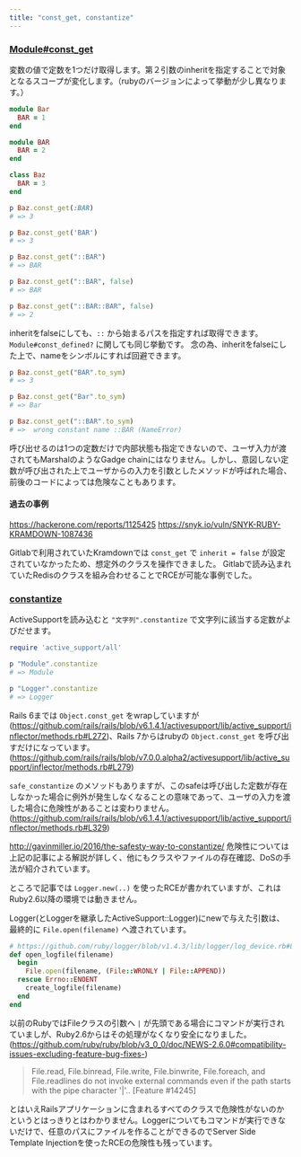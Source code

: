 ```yaml
---
title: "const_get, constantize"
---
```


### [Module#const_get](https://docs.ruby-lang.org/ja/latest/method/Module/i/const_get.html)

変数の値で定数を1つだけ取得します。第２引数のinheritを指定することで対象となるスコープが変化します。（rubyのバージョンによって挙動が少し異なります。）

```ruby:const_get.rb
module Bar
  BAR = 1
end

module BAR
  BAR = 2
end

class Baz
  BAR = 3
end

p Baz.const_get(:BAR)   
# => 3

p Baz.const_get('BAR')   
# => 3

p Baz.const_get("::BAR")
# => BAR

p Baz.const_get("::BAR", false)
# => BAR

p Baz.const_get("::BAR::BAR", false)
# => 2
```

inheritをfalseにしても、`::` から始まるパスを指定すれば取得できます。 `Module#const_defined?` に関しても同じ挙動です。
念の為、inheritをfalseにした上で、nameをシンボルにすれば回避できます。

```ruby:const_get.rb
p Baz.const_get("BAR".to_sym)
# => 3

p Baz.const_get("Bar".to_sym)
# => Bar

p Baz.const_get("::BAR".to_sym)
# =>  wrong constant name ::BAR (NameError)
```

呼び出せるのは1つの定数だけで内部状態も指定できないので、ユーザ入力が渡されてもMarshalのようなGadge chainにはなりません。しかし、意図しない定数が呼び出された上でユーザからの入力を引数としたメソッドが呼ばれた場合、前後のコードによっては危険なこともあります。


#### 過去の事例

https://hackerone.com/reports/1125425
https://snyk.io/vuln/SNYK-RUBY-KRAMDOWN-1087436

Gitlabで利用されていたKramdownでは `const_get` で `inherit = false` が設定されていなかったため、想定外のクラスを操作できました。
Gitlabで読み込まれていたRedisのクラスを組み合わせることでRCEが可能な事例でした。


### [constantize](https://api.rubyonrails.org/classes/String.html#method-i-constantize)

ActiveSupportを読み込むと `"文字列".constantize` で文字列に該当する定数がよびだせます。

```ruby:constantize.rb
require 'active_support/all'

p "Module".constantize
# => Module

p "Logger".constantize
# => Logger
```

Rails 6までは `Object.const_get` をwrapしていますが(https://github.com/rails/rails/blob/v6.1.4.1/activesupport/lib/active_support/inflector/methods.rb#L272)、Rails 7からはrubyの `Object.const_get` を呼び出すだけになっています。(https://github.com/rails/rails/blob/v7.0.0.alpha2/activesupport/lib/active_support/inflector/methods.rb#L279)

`safe_constantize` のメソッドもありますが、このsafeは呼び出した定数が存在しなかった場合に例外が発生しなくなることの意味であって、ユーザの入力を渡した場合に危険性があることは変わりません。(https://github.com/rails/rails/blob/v6.1.4.1/activesupport/lib/active_support/inflector/methods.rb#L329)

http://gavinmiller.io/2016/the-safesty-way-to-constantize/ 
危険性については上記の記事による解説が詳しく、他にもクラスやファイルの存在確認、DoSの手法が紹介されています。

ところで記事では `Logger.new(..)` を使ったRCEが書かれていますが、これはRuby2.6以降の環境では動きません。

Logger(とLoggerを継承したActiveSupport::Logger)にnewで与えた引数は、最終的に `File.open(filename)` へ渡されています。

```ruby
# https://github.com/ruby/logger/blob/v1.4.3/lib/logger/log_device.rb#L93
def open_logfile(filename)
  begin
    File.open(filename, (File::WRONLY | File::APPEND))
  rescue Errno::ENOENT
    create_logfile(filename)
  end
end
```

以前のRubyではFileクラスの引数へ `|` が先頭である場合にコマンドが実行されていましが、Ruby2.6からはその処理がなくなり安全になりました。(https://github.com/ruby/ruby/blob/v3_0_0/doc/NEWS-2.6.0#compatibility-issues-excluding-feature-bug-fixes-)

> File.read, File.binread, File.write, File.binwrite, File.foreach, and File.readlines do not invoke external commands even if the path starts with the pipe character '|'.. [Feature #14245]

とはいえRailsアプリケーションに含まれるすべてのクラスで危険性がないのかというとはっきりとはわかりません。Loggerについてもコマンドが実行できないだけで、任意のパスにファイルを作ることができるのでServer Side Template Injectionを使ったRCEの危険性も残っています。

